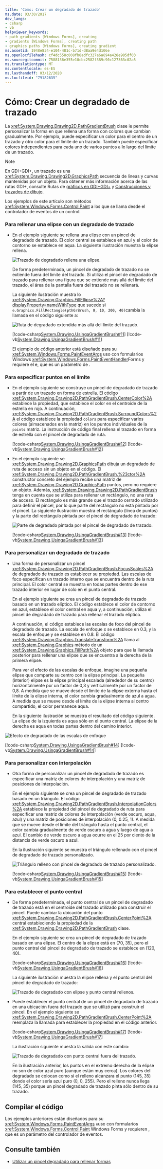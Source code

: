 ```yaml
---
title: 'Cómo: Crear un degradado de trazado'
ms.date: 03/30/2017
dev_langs:
- csharp
- vb
helpviewer_keywords:
- path gradients [Windows Forms], creating
- gradients [Windows Forms], creating path
- graphics paths [Windows Forms], creating gradient
ms.assetid: 1948e834-e104-481c-b71d-d8aa9e4d106e
ms.openlocfilehash: cf4dc558c008fb8adfc327a6a894a428e985df03
ms.sourcegitcommit: 7588136e355e10cbc2582f389c90c127363c02a5
ms.translationtype: MT
ms.contentlocale: es-ES
ms.lasthandoff: 03/12/2020
ms.locfileid: "79182635"
---
```

# <a name="how-to-create-a-path-gradient"></a>Cómo: Crear un degradado de trazado
La <xref:System.Drawing.Drawing2D.PathGradientBrush> clase le permite personalizar la forma en que rellena una forma con colores que cambian gradualmente. Por ejemplo, puede especificar un color para el centro de un trazado y otro color para el límite de un trazado. También puede especificar colores independientes para cada uno de varios puntos a lo largo del límite de un trazado.  
  
> [!NOTE]
> En GDI+GDI+, un trazado es una <xref:System.Drawing.Drawing2D.GraphicsPath> secuencia de líneas y curvas mantenidas por un objeto. Para obtener más información acerca de las rutas GDI+, consulte Rutas de [gráficos en GDI+GDI+](graphics-paths-in-gdi.md) y [Construcciones y trazados de dibujo](constructing-and-drawing-paths.md).  

Los ejemplos de este artículo son métodos <xref:System.Windows.Forms.Control.Paint> a los que se llama desde el controlador de eventos de un control.  

### <a name="to-fill-an-ellipse-with-a-path-gradient"></a>Para rellenar una elipse con un degradado de trazado  
  
- En el ejemplo siguiente se rellena una elipse con un pincel de degradado de trazado. El color central se establece en azul y el color de contorno se establece en aqua. La siguiente ilustración muestra la elipse rellena.  
  
     ![Trazado de degradado rellena una elipse.](./media/how-to-create-a-path-gradient/gradient-path-filled-ellipse.png)  
  
     De forma predeterminada, un pincel de degradado de trazado no se extiende fuera del límite del trazado. Si utiliza el pincel de degradado de trazado para rellenar una figura que se extiende más allá del límite del trazado, el área de la pantalla fuera del trazado no se rellenará.  
  
     La siguiente ilustración muestra lo <xref:System.Drawing.Graphics.FillEllipse%2A?displayProperty=nameWithType> que sucede si `e.Graphics.FillRectangle(pthGrBrush, 0, 10, 200, 40)`cambia la llamada en el código siguiente a:  
  
     ![Ruta de degradado extendida más allá del límite del trazado.](./media/how-to-create-a-path-gradient/gradient-path-extended-beyond-boundary.png)  
  
     [!code-csharp[System.Drawing.UsingaGradientBrush#11](~/samples/snippets/csharp/VS_Snippets_Winforms/System.Drawing.UsingaGradientBrush/CS/Class1.cs#11)]
     [!code-vb[System.Drawing.UsingaGradientBrush#11](~/samples/snippets/visualbasic/VS_Snippets_Winforms/System.Drawing.UsingaGradientBrush/VB/Class1.vb#11)]  
  
     El ejemplo de código anterior está diseñado para su <xref:System.Windows.Forms.PaintEventArgs> uso con formularios Windows <xref:System.Windows.Forms.PaintEventHandler>Forms y requiere el e, que es un parámetro de .  
  
### <a name="to-specify-points-on-the-boundary"></a>Para especificar puntos en el límite  
  
- En el ejemplo siguiente se construye un pincel de degradado de trazado a partir de un trazado en forma de estrella. El código <xref:System.Drawing.Drawing2D.PathGradientBrush.CenterColor%2A> establece la propiedad, que establece el color en el centroide de la estrella en rojo. A continuación, <xref:System.Drawing.Drawing2D.PathGradientBrush.SurroundColors%2A> el código establece la propiedad `colors` para especificar varios colores (almacenados en la matriz) en los puntos individuales de la `points` matriz. La instrucción de código final rellena el trazado en forma de estrella con el pincel de degradado de ruta.  
  
     [!code-csharp[System.Drawing.UsingaGradientBrush#12](~/samples/snippets/csharp/VS_Snippets_Winforms/System.Drawing.UsingaGradientBrush/CS/Class1.cs#12)]
     [!code-vb[System.Drawing.UsingaGradientBrush#12](~/samples/snippets/visualbasic/VS_Snippets_Winforms/System.Drawing.UsingaGradientBrush/VB/Class1.vb#12)]  
  
- En el ejemplo siguiente se <xref:System.Drawing.Drawing2D.GraphicsPath> dibuja un degradado de ruta de acceso sin un objeto en el código. El <xref:System.Drawing.Drawing2D.PathGradientBrush.%23ctor%2A> constructor concreto del ejemplo recibe una matriz de <xref:System.Drawing.Drawing2D.GraphicsPath> puntos, pero no requiere un objeto. Además, <xref:System.Drawing.Drawing2D.PathGradientBrush> tenga en cuenta que se utiliza para rellenar un rectángulo, no una ruta de acceso. El rectángulo es más grande que el trazado cerrado utilizado para definir el pincel, por lo que parte del rectángulo no está pintado por el pincel. La siguiente ilustración muestra el rectángulo (línea de puntos) y la parte del rectángulo pintada por el pincel de degradado de trazado:
  
     ![Parte de degradado pintada por el pincel de degradado de trazado.](./media/how-to-create-a-path-gradient/gradient-painted-path-gradient-brush.png)  
  
     [!code-csharp[System.Drawing.UsingaGradientBrush#13](~/samples/snippets/csharp/VS_Snippets_Winforms/System.Drawing.UsingaGradientBrush/CS/Class1.cs#13)]
     [!code-vb[System.Drawing.UsingaGradientBrush#13](~/samples/snippets/visualbasic/VS_Snippets_Winforms/System.Drawing.UsingaGradientBrush/VB/Class1.vb#13)]  
  
### <a name="to-customize-a-path-gradient"></a>Para personalizar un degradado de trazado  
  
- Una forma de personalizar un pincel <xref:System.Drawing.Drawing2D.PathGradientBrush.FocusScales%2A> de degradado de trazado es establecer su propiedad. Las escalas de foco especifican un trazado interno que se encuentra dentro de la ruta principal. El color central se muestra en todas partes dentro de ese trazado interior en lugar de solo en el punto central.  
  
     En el ejemplo siguiente se crea un pincel de degradado de trazado basado en un trazado elíptico. El código establece el color de contorno en azul, establece el color central en aqua y, a continuación, utiliza el pincel de degradado de trazado para rellenar el trazado elíptico.  
  
     A continuación, el código establece las escalas de foco del pincel de degradado de trazado. La escala de enfoque x se establece en 0.3, y la escala de enfoque y se establece en 0.8. El código <xref:System.Drawing.Graphics.TranslateTransform%2A> llama al <xref:System.Drawing.Graphics> método de un <xref:System.Drawing.Graphics.FillPath%2A> objeto para que la llamada posterior para rellenar una elipse que se encuentra a la derecha de la primera elipse.  
  
     Para ver el efecto de las escalas de enfoque, imagine una pequeña elipse que comparte su centro con la elipse principal. La pequeña (interior) elipse es la elipse principal escalada (alrededor de su centro) horizontalmente por un factor de 0,3 y verticalmente por un factor de 0,8. A medida que se mueve desde el límite de la elipse externa hasta el límite de la elipse interna, el color cambia gradualmente de azul a agua. A medida que se mueve desde el límite de la elipse interna al centro compartido, el color permanece aqua.  
  
     En la siguiente ilustración se muestra el resultado del código siguiente. La elipse de la izquierda es aqua sólo en el punto central. La elipse de la derecha es aqua en todas partes dentro del camino interior.  
  
 ![Efecto de degradado de las escalas de enfoque](./media/how-to-create-a-path-gradient/focus-scales-aqua-inner-outer-ellipse.png)  
  
 [!code-csharp[System.Drawing.UsingaGradientBrush#14](~/samples/snippets/csharp/VS_Snippets_Winforms/System.Drawing.UsingaGradientBrush/CS/Class1.cs#14)]
 [!code-vb[System.Drawing.UsingaGradientBrush#14](~/samples/snippets/visualbasic/VS_Snippets_Winforms/System.Drawing.UsingaGradientBrush/VB/Class1.vb#14)]  
  
### <a name="to-customize-with-interpolation"></a>Para personalizar con interpolación  
  
- Otra forma de personalizar un pincel de degradado de trazado es especificar una matriz de colores de interpolación y una matriz de posiciones de interpolación.  
  
     En el ejemplo siguiente se crea un pincel de degradado de trazado basado en un triángulo. El código <xref:System.Drawing.Drawing2D.PathGradientBrush.InterpolationColors%2A> establece la propiedad del pincel de degradado de ruta para especificar una matriz de colores de interpolación (verde oscuro, aqua, azul) y una matriz de posiciones de interpolación (0, 0.25, 1). A medida que se mueve desde el límite del triángulo hasta el punto central, el color cambia gradualmente de verde oscuro a agua y luego de agua a azul. El cambio de verde oscuro a agua ocurre en el 25 por ciento de la distancia de verde oscuro a azul.  
  
     En la ilustración siguiente se muestra el triángulo rellenado con el pincel de degradado de trazado personalizado.  
  
     ![Triángulo relleno con pincel de degradado de trazado personalizado.](./media/how-to-create-a-path-gradient/gradient-brush-filled-triangle.png)  
  
     [!code-csharp[System.Drawing.UsingaGradientBrush#15](~/samples/snippets/csharp/VS_Snippets_Winforms/System.Drawing.UsingaGradientBrush/CS/Class1.cs#15)]
     [!code-vb[System.Drawing.UsingaGradientBrush#15](~/samples/snippets/visualbasic/VS_Snippets_Winforms/System.Drawing.UsingaGradientBrush/VB/Class1.vb#15)]  
  
### <a name="to-set-the-center-point"></a>Para establecer el punto central  
  
- De forma predeterminada, el punto central de un pincel de degradado de trazado está en el centroide del trazado utilizado para construir el pincel. Puede cambiar la ubicación del punto <xref:System.Drawing.Drawing2D.PathGradientBrush.CenterPoint%2A> central estableciendo la propiedad de la <xref:System.Drawing.Drawing2D.PathGradientBrush> clase.  
  
     En el ejemplo siguiente se crea un pincel de degradado de trazado basado en una elipse. El centro de la elipse está en (70, 35), pero el punto central del pincel de degradado de trazado se establece en (120, 40).  
  
     [!code-csharp[System.Drawing.UsingaGradientBrush#16](~/samples/snippets/csharp/VS_Snippets_Winforms/System.Drawing.UsingaGradientBrush/CS/Class1.cs#16)]
     [!code-vb[System.Drawing.UsingaGradientBrush#16](~/samples/snippets/visualbasic/VS_Snippets_Winforms/System.Drawing.UsingaGradientBrush/VB/Class1.vb#16)]  
  
     La siguiente ilustración muestra la elipse rellena y el punto central del pincel de degradado de trazado:  
  
     ![Trazado de degradado con elipse y punto central rellenos.](./media/how-to-create-a-path-gradient/gradient-path-filled-ellipse-center-point.png)  
  
- Puede establecer el punto central de un pincel de degradado de trazado en una ubicación fuera del trazado que se utilizó para construir el pincel. En el ejemplo siguiente se <xref:System.Drawing.Drawing2D.PathGradientBrush.CenterPoint%2A> reemplaza la llamada para establecer la propiedad en el código anterior.  
  
     [!code-csharp[System.Drawing.UsingaGradientBrush#17](~/samples/snippets/csharp/VS_Snippets_Winforms/System.Drawing.UsingaGradientBrush/CS/Class1.cs#17)]
     [!code-vb[System.Drawing.UsingaGradientBrush#17](~/samples/snippets/visualbasic/VS_Snippets_Winforms/System.Drawing.UsingaGradientBrush/VB/Class1.vb#17)]  
  
     La ilustración siguiente muestra la salida con este cambio:  
  
     ![Trazado de degradado con punto central fuera del trazado.](./media/how-to-create-a-path-gradient/gradient-path-center-point-outside.png)  
  
     En la ilustración anterior, los puntos en el extremo derecho de la elipse no son de color azul puro (aunque están muy cerca). Los colores del degradado se colocan como si el relleno alcanzara el punto (145, 35) donde el color sería azul puro (0, 0, 255). Pero el relleno nunca llega (145, 35) porque un pincel degradado de trazado pinta sólo dentro de su trazado.  
  
## <a name="compiling-the-code"></a>Compilar el código  
 Los ejemplos anteriores están diseñados para su <xref:System.Windows.Forms.PaintEventArgs> `e`uso con formularios <xref:System.Windows.Forms.Control.Paint> Windows Forms y requieren , que es un parámetro del controlador de eventos.  
  
## <a name="see-also"></a>Consulte también

- [Utilizar un pincel degradado para rellenar formas](using-a-gradient-brush-to-fill-shapes.md)
